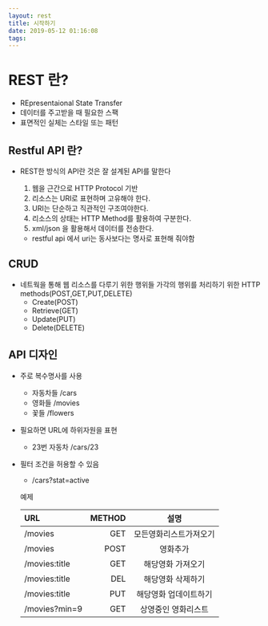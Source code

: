 ```yaml
---
layout: rest
title: 시작하기
date: 2019-05-12 01:16:08
tags:
---
```


# REST 란?
* REpresentaional State Transfer
* 데이터를 주고받을 때 필요한 스팩 
* 표면적인 실체는 스타일 또는 패턴

## Restful API 란?
* REST한 방식의 API란 것은 잘 설계된 API를 말한다
    1. 웹을 근간으로 HTTP Protocol 기반
    2. 리소스는 URI로 표현하며 고유해야 한다.
    3. URI는 단순하고 직관적인 구조여야한다.
    4. 리소스의 상태는 HTTP Method를 활용하여 구분한다.
    5. xml/json 을 활용해서 데이터를 전송한다.

    * restful api 에서 uri는 동사보다는 명사로 표현해 줘야함 

    
## CRUD
 * 네트웍을 통해 웹 리소스를 다루기 위한 행위들 가각의 행위를 처리하기 위한 HTTP methods(POST,GET,PUT,DELETE)
    * Create(POST)
    * Retrieve(GET)
    * Update(PUT)
    * Delete(DELETE)

## API 디자인
* 주로 복수명사를 사용
    - 자동차들 /cars
    - 영화들   /movies
    - 꽃들     /flowers
* 필요하면 URL에 하위자원을 표현
    - 23번 자동차 /cars/23
 * 필터 조건을 허용할 수 있음
    - /cars?stat=active

    예제 
  
    | URL                  | METHOD               | 설명                 |
    | :------------------- | -------------------: |:---------------:|
    | /movies              | GET                  | 모든영화리스트가져오기 |
    | /movies              | POST                 | 영화추가       |
    | /movies:title        | GET                  | 해당영화 가져오기 |
    | /movies:title        | DEL                  | 해당영화 삭제하기 |
    | /movies:title        | PUT                  | 해당영화 업데이트하기 |
    | /movies?min=9        | GET                  | 상영중인 영화리스트 |
      